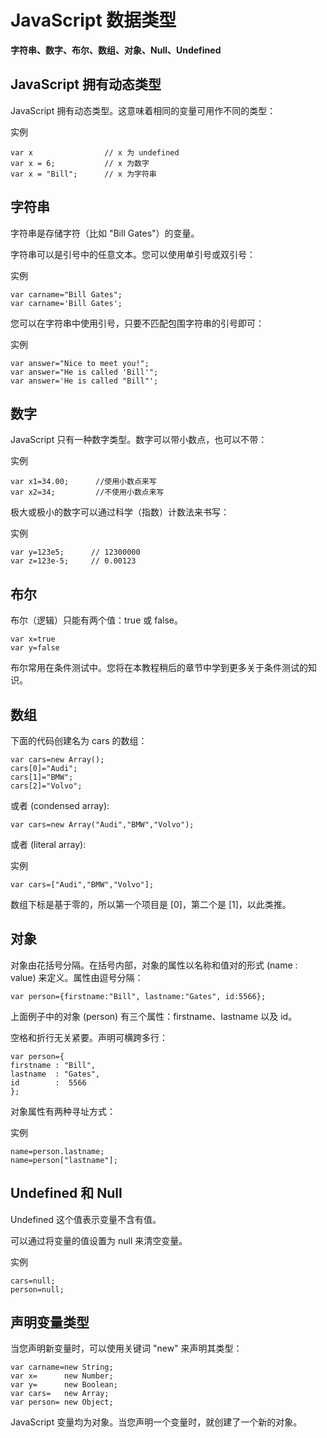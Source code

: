 # JavaScript 数据类型

**字符串、数字、布尔、数组、对象、Null、Undefined**

## JavaScript 拥有动态类型

JavaScript 拥有动态类型。这意味着相同的变量可用作不同的类型：

实例

```
var x                // x 为 undefined
var x = 6;           // x 为数字
var x = "Bill";      // x 为字符串

```

## 字符串

字符串是存储字符（比如 "Bill Gates"）的变量。

字符串可以是引号中的任意文本。您可以使用单引号或双引号：

实例

```
var carname="Bill Gates";
var carname='Bill Gates';
```

您可以在字符串中使用引号，只要不匹配包围字符串的引号即可：

实例

```
var answer="Nice to meet you!";
var answer="He is called 'Bill'";
var answer='He is called "Bill"';

```

## 数字

JavaScript 只有一种数字类型。数字可以带小数点，也可以不带：

实例

```
var x1=34.00;      //使用小数点来写
var x2=34;         //不使用小数点来写

```

极大或极小的数字可以通过科学（指数）计数法来书写：

实例

```
var y=123e5;      // 12300000
var z=123e-5;     // 0.00123
```

## 布尔

布尔（逻辑）只能有两个值：true 或 false。

```
var x=true
var y=false

```

布尔常用在条件测试中。您将在本教程稍后的章节中学到更多关于条件测试的知识。

## 数组

下面的代码创建名为 cars 的数组：

```
var cars=new Array();
cars[0]="Audi";
cars[1]="BMW";
cars[2]="Volvo";

```

或者 (condensed array):

```
var cars=new Array("Audi","BMW","Volvo");

```

或者 (literal array):

实例

```
var cars=["Audi","BMW","Volvo"];
```

数组下标是基于零的，所以第一个项目是 [0]，第二个是 [1]，以此类推。

## 对象

对象由花括号分隔。在括号内部，对象的属性以名称和值对的形式 (name : value) 来定义。属性由逗号分隔：

```
var person={firstname:"Bill", lastname:"Gates", id:5566};
```

上面例子中的对象 (person) 有三个属性：firstname、lastname 以及 id。

空格和折行无关紧要。声明可横跨多行：

```
var person={
firstname : "Bill",
lastname  : "Gates",
id        :  5566
};

```

对象属性有两种寻址方式：

实例

```
name=person.lastname;
name=person["lastname"];
```

## Undefined 和 Null

Undefined 这个值表示变量不含有值。

可以通过将变量的值设置为 null 来清空变量。

实例

```
cars=null;
person=null;
```

## 声明变量类型

当您声明新变量时，可以使用关键词 "new" 来声明其类型：

```
var carname=new String;
var x=      new Number;
var y=      new Boolean;
var cars=   new Array;
var person= new Object;

```

JavaScript 变量均为对象。当您声明一个变量时，就创建了一个新的对象。